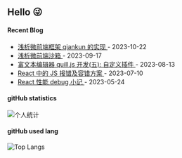 ## Hello 😜


#### Recent Blog  
 

* <a href='https://www.cnblogs.com/Grewer/p/17781459.html' target='_blank'>浅析微前端框架 qiankun 的实现 </a> - 2023-10-22 
* <a href='https://www.cnblogs.com/Grewer/p/17709651.html' target='_blank'>浅析微前端沙箱 </a> - 2023-09-17 
* <a href='https://www.cnblogs.com/Grewer/p/17627630.html' target='_blank'>富文本编辑器 quill.js 开发(五): 自定义插件 </a> - 2023-08-13 
* <a href='https://www.cnblogs.com/Grewer/p/17542772.html' target='_blank'>React 中的 JS 报错及容错方案 </a> - 2023-07-10 
* <a href='https://www.cnblogs.com/Grewer/p/17430027.html' target='_blank'>React 性能 debug 小记 </a> - 2023-05-24 



#### gitHub statistics

![个人统计](https://github-readme-stats.vercel.app/api?username=grewer&show_icons=true&icon_color=CE1D2D&text_color=718096&bg_color=ffffff&hide_title=true)


#### gitHub used lang

![Top Langs](https://github-readme-stats.vercel.app/api/top-langs/?username=grewer&layout=compact)

